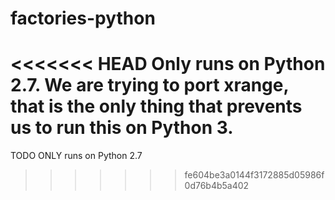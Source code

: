 # factories-python
<<<<<<< HEAD
Only runs on   Python 2.7. We are trying to port xrange, that is the only thing that prevents us to run this on Python 3.
=======
TODO
ONLY runs on Python 2.7
>>>>>>> fe604be3a0144f3172885d05986f0d76b4b5a402
